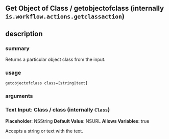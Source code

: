 
## Get Object of Class / getobjectofclass (internally `is.workflow.actions.getclassaction`)



## description
### summary
Returns a particular object class from the input.


### usage
`getobjectofclass class=[string|text]`

### arguments
### Text Input: Class / class (internally `Class`)
**Placeholder**: NSString
**Default Value**: NSURL
**Allows Variables**: true


Accepts a string 
or text
with the text.
